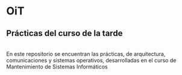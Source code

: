 # OiT
<h2>Prácticas del curso de la tarde</h2><br>
En este repositorio se encuentran las prácticas, de arquitectura, comunicaciones y sistemas operativos, desarrolladas en el curso de Mantenimiento de Sistemas Informáticos 
